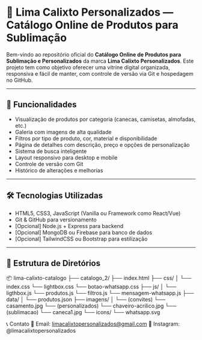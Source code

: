 # 🎨 Lima Calixto Personalizados — Catálogo Online de Produtos para Sublimação

Bem-vindo ao repositório oficial do **Catálogo Online de Produtos para Sublimação e Personalizados** da marca **Lima Calixto Personalizados**. Este projeto tem como objetivo oferecer uma vitrine digital organizada, responsiva e fácil de manter, com controle de versão via Git e hospedagem no GitHub.

---

## 🧩 Funcionalidades

- Visualização de produtos por categoria (canecas, camisetas, almofadas, etc.)
- Galeria com imagens de alta qualidade
- Filtros por tipo de produto, cor, material e disponibilidade
- Página de detalhes com descrição, preço e opções de personalização
- Sistema de busca inteligente
- Layout responsivo para desktop e mobile
- Controle de versão com Git
- Histórico de alterações e melhorias

---

## 🛠️ Tecnologias Utilizadas

- HTML5, CSS3, JavaScript (Vanilla ou Framework como React/Vue)
- Git & GitHub para versionamento
- [Opcional] Node.js + Express para backend
- [Opcional] MongoDB ou Firebase para banco de dados
- [Opcional] TailwindCSS ou Bootstrap para estilização

---

## 📁 Estrutura de Diretórios

📦 lima-calixto-catalogo
├── catalogo_2/
├── index.html
├── css/
│   └── index.css
	└── lightbox.css
	└── botao-whatsapp.css
├── js/
│   └── ligthbox.js
	└── produtos.js
	└── filtros.js
	└── mensagem-whatsapp.js
├── data/
│   └── produtos.json
├── imagens/
│   └── (convites)
			└── casamento.jpg
	└── (personalizados)
			└── chaveiro-acrilico.jpg
	└── (sublimacao)
			└── caneca1.jpg
└── icons/
    └── whatsapp.svg


📞 Contato
📧 Email: limacalixtopersonalizados@gmail.com
📱 Instagram: @limacalixtopersonalizados 